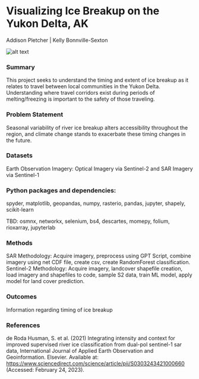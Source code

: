 # Visualizing Ice Breakup on the Yukon Delta, AK

Addison Pletcher | Kelly Bonnville-Sexton 

![alt text](https://justfunfacts.com/wp-content/uploads/2017/08/yukon-river.jpg)

### Summary 
This project seeks to understand the timing and extent of ice breakup as it relates to travel between local communities in the Yukon Delta. Understanding where travel corridors exist during periods of melting/freezing is important to the safety of those traveling. 

### Problem Statement
Seasonal variability of river ice breakup alters accessibility throughout the region, and climate change stands to exacerbate these timing changes in the future. 

### Datasets
Earth Observation Imagery: Optical Imagery via Sentinel-2 and SAR Imagery via Sentinel-1 

### Python packages and dependencies: 
spyder, matplotlib, geopandas, numpy, rasterio, pandas, jupyter, shapely, scikit-learn

TBD: osmnx, networkx, selenium, bs4, descartes, momepy, folium, rioxarray, jupyterlab

### Methods
SAR Methodology: Acquire imagery, preprocess using GPT Script, combine imagery using net CDF file, create csv, create RandomForest classification. 
Sentinel-2 Methodology: Acquire imagery, landcover shapefile creation, load imagery and shapefiles to code, sample S2 data, train ML model, apply model for land cover prediction.

### Outcomes
Information regarding timing of ice breakup

### References
de Roda Husman, S. et al. (2021) Integrating intensity and context for improved supervised river ice classification from dual-pol sentinel-1 sar data, International Journal of Applied Earth Observation and Geoinformation. Elsevier. Available at: https://www.sciencedirect.com/science/article/pii/S0303243421000660 (Accessed: February 24, 2023). 
